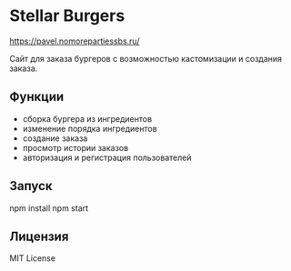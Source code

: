 # Stellar Burgers

https://pavel.nomorepartiessbs.ru/

Сайт для заказа бургеров с возможностью кастомизации и создания заказа.

## Функции

- сборка бургера из ингредиентов
- изменение порядка ингредиентов
- создание заказа
- просмотр истории заказов
- авторизация и регистрация пользователей

## Запуск

npm install
npm start

## Лицензия

MIT License